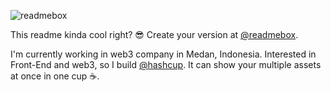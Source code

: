 ![readmebox](https://github.com/salluthdev/salluthdev/assets/83701344/5f518389-7312-41f7-b833-9bbdbdee11c9)

This readme kinda cool right? 😎 Create your version at [@readmebox](https://readmebox.com/).

I'm currently working in web3 company in Medan, Indonesia. Interested in  Front-End and web3, so I build [@hashcup](https://www.hashcup.io/). It can show your multiple assets at once in one cup ☕.
